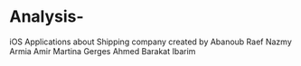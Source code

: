 # Analysis-
iOS Applications about Shipping company
created by 
Abanoub Raef Nazmy
Armia Amir 
Martina Gerges
Ahmed Barakat
Ibarim

